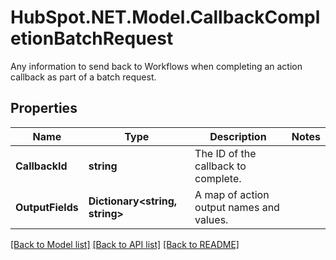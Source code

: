 # HubSpot.NET.Model.CallbackCompletionBatchRequest
Any information to send back to Workflows when completing an action callback as part of a batch request.

## Properties

Name | Type | Description | Notes
------------ | ------------- | ------------- | -------------
**CallbackId** | **string** | The ID of the callback to complete. | 
**OutputFields** | **Dictionary&lt;string, string&gt;** | A map of action output names and values. | 

[[Back to Model list]](../README.md#documentation-for-models) [[Back to API list]](../README.md#documentation-for-api-endpoints) [[Back to README]](../README.md)

